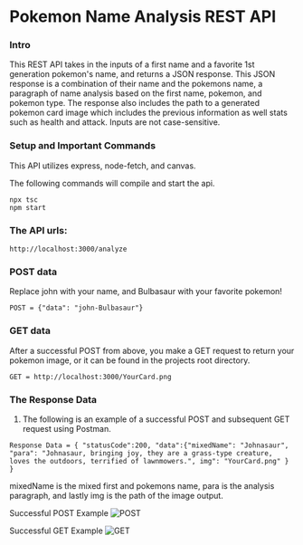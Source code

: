 # Pokemon Name Analysis REST API

### Intro

This REST API takes in the inputs of a first name and a favorite 1st generation pokemon's name, and returns a JSON response. This JSON response is a combination of their name and the pokemons name, a paragraph of name analysis based on the first name, pokemon, and pokemon type. The response also includes the path to a generated pokemon card image which includes the previous information as well stats such as health and attack. Inputs are not case-sensitive.

### Setup and Important Commands

This API utilizes express, node-fetch, and canvas.

The following commands will compile and start the api.

```
npx tsc
npm start
```

### The API urls:

```
http://localhost:3000/analyze
```

### POST data

Replace john with your name, and Bulbasaur with your favorite pokemon!

```
POST = {"data": "john-Bulbasaur"}
```

### GET data

After a successful POST from above, you make a GET request to return your pokemon image, or it can be found in the projects root directory.

```
GET = http://localhost:3000/YourCard.png
```

### The Response Data

1. The following is an example of a successful POST and subsequent GET request using Postman.

```
Response Data = { "statusCode":200, "data":{"mixedName": "Johnasaur", "para": "Johnasaur, bringing joy, they are a grass-type creature, loves the outdoors, terrified of lawnmowers.", img": "YourCard.png" } }
```

mixedName is the mixed first and pokemons name, para is the analysis paragraph, and lastly img is the path of the image output.

Successful POST Example
![POST](https://i.imgur.com/3NLBX6l.png)

Successful GET Example
![GET](https://i.imgur.com/SW6uKIx.png)
